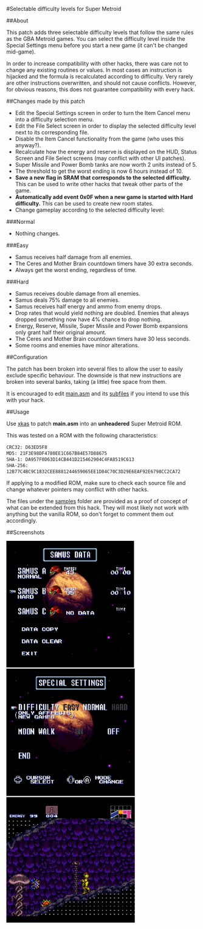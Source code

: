 #Selectable difficulty levels for Super Metroid

##About

This patch adds three selectable difficulty levels that follow the same rules as the GBA Metroid games. You can select the difficulty level inside the Special Settings menu before you start a new game (it can't be changed mid-game).

In order to increase compatibility with other hacks, there was care not to change any existing routines or values. In most cases an instruction is hijacked and the formula is recalculated according to difficulty. Very rarely are other instructions overwritten, and should not cause conflicts. However, for obvious reasons, this does not guarantee compatibility with every hack.

##Changes made by this patch

* Edit the Special Settings screen in order to turn the Item Cancel menu into a difficulty selection menu.
* Edit the File Select screen in order to display the selected difficulty level next to its corresponding file.
* Disable the Item Cancel functionality from the game (who uses this anyway?).
* Recalculate how the energy and reserve is displayed on the HUD, Status Screen and File Select screens (may conflict with other UI patches).
* Super Missile and Power Bomb tanks are now worth 2 units instead of 5.
* The threshold to get the worst ending is now 6 hours instead of 10.
* **Save a new flag in SRAM that corresponds to the selected difficulty.** This can be used to write other hacks that tweak other parts of the game.
* **Automatically add event 0x0F when a new game is started with Hard difficulty.** This can be used to create new room states.
* Change gameplay according to the selected difficulty level:

###Normal
* Nothing changes.

###Easy
* Samus receives half damage from all enemies.
* The Ceres and Mother Brain countdown timers have 30 extra seconds.
* Always get the worst ending, regardless of time.

###Hard
* Samus receives double damage from all enemies.
* Samus deals 75% damage to all enemies.
* Samus receives half energy and ammo from enemy drops.
* Drop rates that would yield nothing are doubled. Enemies that always dropped something now have 4% chance to drop nothing.
* Energy, Reserve, Missile, Super Missile and Power Bomb expansions only grant half their original amount.
* The Ceres and Mother Brain countdown timers have 30 less seconds.
* Some rooms and enemies have minor alterations.

##Configuration

The patch has been broken into several files to allow the user to easily exclude specific behaviour. The downside is that new instructions are broken into several banks, taking (a little) free space from them.

It is encouraged to edit [main.asm](/main.asm) and its [subfiles](/asm/) if you intend to use this with your hack.

##Usage

Use [xkas](http://www.romhacking.net/utilities/269/ "Romhacking.net") to patch **main.asm** into an **unheadered** Super Metroid ROM.

This was tested on a ROM with the following characteristics:
```
CRC32: D63ED5F8
MD5: 21F3E98DF4780EE1C667B84E57D88675
SHA-1: DA957F0D63D14CB441D215462904C4FA8519C613
SHA-256: 12B77C4BC9C1832CEE8881244659065EE1D84C70C3D29E6EAF92E6798CC2CA72
```

If applying to a modified ROM, make sure to check each source file and change whatever pointers may conflict with other hacks.

The files under the [samples](/sample/) folder are provided as a proof of concept of what can be extended from this hack. They will most likely not work with anything but the vanilla ROM, so don't forget to comment them out accordingly.

##Screenshots

![File Select screen](/screens/fileselect.PNG?raw=true "File Select screen")
![Special Setting screen](/screens/specialsetting.PNG?raw=true "Special Setting screen")
![Sample room edit](/screens/room.PNG?raw=true "Sample room edit")

